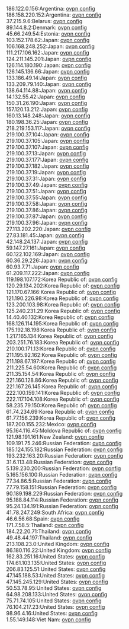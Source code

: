 186.122.0.156:Argentina: [ovpn config](vpn/186_122_0_156.ovpn)  
186.158.220.152:Argentina: [ovpn config](vpn/186_158_220_152.ovpn)  
37.215.9.6:Belarus: [ovpn config](vpn/37_215_9_6.ovpn)  
89.144.8.2:Denmark: [ovpn config](vpn/89_144_8_2.ovpn)  
45.66.249.54:Estonia: [ovpn config](vpn/45_66_249_54.ovpn)  
103.152.178.62:Japan: [ovpn config](vpn/103_152_178_62.ovpn)  
106.168.248.252:Japan: [ovpn config](vpn/106_168_248_252.ovpn)  
111.217.106.162:Japan: [ovpn config](vpn/111_217_106_162.ovpn)  
124.211.145.201:Japan: [ovpn config](vpn/124_211_145_201.ovpn)  
126.114.180.190:Japan: [ovpn config](vpn/126_114_180_190.ovpn)  
126.145.136.66:Japan: [ovpn config](vpn/126_145_136_66.ovpn)  
133.186.49.14:Japan: [ovpn config](vpn/133_186_49_14.ovpn)  
133.209.79.140:Japan: [ovpn config](vpn/133_209_79_140.ovpn)  
138.64.114.88:Japan: [ovpn config](vpn/138_64_114_88.ovpn)  
14.132.55.42:Japan: [ovpn config](vpn/14_132_55_42.ovpn)  
150.31.26.190:Japan: [ovpn config](vpn/150_31_26_190.ovpn)  
157.120.13.212:Japan: [ovpn config](vpn/157_120_13_212.ovpn)  
160.13.148.248:Japan: [ovpn config](vpn/160_13_148_248.ovpn)  
180.198.36.25:Japan: [ovpn config](vpn/180_198_36_25.ovpn)  
218.219.153.117:Japan: [ovpn config](vpn/218_219_153_117.ovpn)  
219.100.37.104:Japan: [ovpn config](vpn/219_100_37_104.ovpn)  
219.100.37.105:Japan: [ovpn config](vpn/219_100_37_105.ovpn)  
219.100.37.107:Japan: [ovpn config](vpn/219_100_37_107.ovpn)  
219.100.37.13:Japan: [ovpn config](vpn/219_100_37_13.ovpn)  
219.100.37.177:Japan: [ovpn config](vpn/219_100_37_177.ovpn)  
219.100.37.182:Japan: [ovpn config](vpn/219_100_37_182.ovpn)  
219.100.37.19:Japan: [ovpn config](vpn/219_100_37_19.ovpn)  
219.100.37.31:Japan: [ovpn config](vpn/219_100_37_31.ovpn)  
219.100.37.49:Japan: [ovpn config](vpn/219_100_37_49.ovpn)  
219.100.37.51:Japan: [ovpn config](vpn/219_100_37_51.ovpn)  
219.100.37.55:Japan: [ovpn config](vpn/219_100_37_55.ovpn)  
219.100.37.58:Japan: [ovpn config](vpn/219_100_37_58.ovpn)  
219.100.37.86:Japan: [ovpn config](vpn/219_100_37_86.ovpn)  
219.100.37.87:Japan: [ovpn config](vpn/219_100_37_87.ovpn)  
219.100.37.96:Japan: [ovpn config](vpn/219_100_37_96.ovpn)  
27.113.202.220:Japan: [ovpn config](vpn/27_113_202_220.ovpn)  
27.83.181.45:Japan: [ovpn config](vpn/27_83_181_45.ovpn)  
42.148.24.137:Japan: [ovpn config](vpn/42_148_24_137.ovpn)  
59.147.27.161:Japan: [ovpn config](vpn/59_147_27_161.ovpn)  
60.122.102.169:Japan: [ovpn config](vpn/60_122_102_169.ovpn)  
60.36.29.226:Japan: [ovpn config](vpn/60_36_29_226.ovpn)  
60.93.7.71:Japan: [ovpn config](vpn/60_93_7_71.ovpn)  
61.209.117.222:Japan: [ovpn config](vpn/61_209_117_222.ovpn)  
119.198.107.172:Korea Republic of: [ovpn config](vpn/119_198_107_172.ovpn)  
120.29.134.202:Korea Republic of: [ovpn config](vpn/120_29_134_202.ovpn)  
121.170.67.166:Korea Republic of: [ovpn config](vpn/121_170_67_166.ovpn)  
121.190.226.98:Korea Republic of: [ovpn config](vpn/121_190_226_98.ovpn)  
123.200.103.98:Korea Republic of: [ovpn config](vpn/123_200_103_98.ovpn)  
125.240.231.29:Korea Republic of: [ovpn config](vpn/125_240_231_29.ovpn)  
14.40.40.132:Korea Republic of: [ovpn config](vpn/14_40_40_132.ovpn)  
168.126.114.195:Korea Republic of: [ovpn config](vpn/168_126_114_195.ovpn)  
175.192.18.198:Korea Republic of: [ovpn config](vpn/175_192_18_198.ovpn)  
1.217.165.134:Korea Republic of: [ovpn config](vpn/1_217_165_134.ovpn)  
203.251.76.183:Korea Republic of: [ovpn config](vpn/203_251_76_183.ovpn)  
210.100.171.13:Korea Republic of: [ovpn config](vpn/210_100_171_13.ovpn)  
211.195.92.162:Korea Republic of: [ovpn config](vpn/211_195_92_162.ovpn)  
211.198.67.197:Korea Republic of: [ovpn config](vpn/211_198_67_197.ovpn)  
211.225.54.60:Korea Republic of: [ovpn config](vpn/211_225_54_60.ovpn)  
211.35.154.54:Korea Republic of: [ovpn config](vpn/211_35_154_54.ovpn)  
221.160.128.86:Korea Republic of: [ovpn config](vpn/221_160_128_86.ovpn)  
221.167.26.145:Korea Republic of: [ovpn config](vpn/221_167_26_145.ovpn)  
222.100.159.141:Korea Republic of: [ovpn config](vpn/222_100_159_141.ovpn)  
222.117.104.108:Korea Republic of: [ovpn config](vpn/222_117_104_108.ovpn)  
58.235.79.150:Korea Republic of: [ovpn config](vpn/58_235_79_150.ovpn)  
61.74.234.69:Korea Republic of: [ovpn config](vpn/61_74_234_69.ovpn)  
61.77.156.239:Korea Republic of: [ovpn config](vpn/61_77_156_239.ovpn)  
187.200.155.232:Mexico: [ovpn config](vpn/187_200_155_232.ovpn)  
95.164.116.45:Moldova Republic of: [ovpn config](vpn/95_164_116_45.ovpn)  
121.98.191.161:New Zealand: [ovpn config](vpn/121_98_191_161.ovpn)  
109.191.75.246:Russian Federation: [ovpn config](vpn/109_191_75_246.ovpn)  
185.124.155.182:Russian Federation: [ovpn config](vpn/185_124_155_182.ovpn)  
193.232.163.20:Russian Federation: [ovpn config](vpn/193_232_163_20.ovpn)  
31.6.113.48:Russian Federation: [ovpn config](vpn/31_6_113_48.ovpn)  
5.139.230.200:Russian Federation: [ovpn config](vpn/5_139_230_200.ovpn)  
5.165.156.100:Russian Federation: [ovpn config](vpn/5_165_156_100.ovpn)  
77.34.86.5:Russian Federation: [ovpn config](vpn/77_34_86_5.ovpn)  
77.79.158.151:Russian Federation: [ovpn config](vpn/77_79_158_151.ovpn)  
90.189.198.229:Russian Federation: [ovpn config](vpn/90_189_198_229.ovpn)  
95.188.84.114:Russian Federation: [ovpn config](vpn/95_188_84_114.ovpn)  
95.24.134.191:Russian Federation: [ovpn config](vpn/95_24_134_191.ovpn)  
41.78.247.249:South Africa: [ovpn config](vpn/41_78_247_249.ovpn)  
46.6.56.68:Spain: [ovpn config](vpn/46_6_56_68.ovpn)  
171.7.58.5:Thailand: [ovpn config](vpn/171_7_58_5.ovpn)  
184.22.20.71:Thailand: [ovpn config](vpn/184_22_20_71.ovpn)  
49.48.44.197:Thailand: [ovpn config](vpn/49_48_44_197.ovpn)  
213.108.23.0:United Kingdom: [ovpn config](vpn/213_108_23_0.ovpn)  
86.180.116.22:United Kingdom: [ovpn config](vpn/86_180_116_22.ovpn)  
162.83.251.16:United States: [ovpn config](vpn/162_83_251_16.ovpn)  
174.61.103.135:United States: [ovpn config](vpn/174_61_103_135.ovpn)  
206.83.125.51:United States: [ovpn config](vpn/206_83_125_51.ovpn)  
47.145.188.53:United States: [ovpn config](vpn/47_145_188_53.ovpn)  
47.145.245.129:United States: [ovpn config](vpn/47_145_245_129.ovpn)  
50.53.78.95:United States: [ovpn config](vpn/50_53_78_95.ovpn)  
64.98.208.133:United States: [ovpn config](vpn/64_98_208_133.ovpn)  
75.71.74.105:United States: [ovpn config](vpn/75_71_74_105.ovpn)  
76.104.217.23:United States: [ovpn config](vpn/76_104_217_23.ovpn)  
98.96.4.16:United States: [ovpn config](vpn/98_96_4_16.ovpn)  
1.55.149.148:Viet Nam: [ovpn config](vpn/1_55_149_148.ovpn)  
